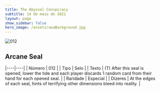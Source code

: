 ```yaml
---
title: The Abyssal Conspiracy
subtitle: 14 de maio de 2021
layout: page
show_sidebar: false
hero_image: /assets/aoaBackground.jpg
---
```


![012](https://cards-keyforge.s3.eu-north-1.amazonaws.com/media/pt/tac/012.png)

## Arcane Seal

|----|----|
| Número | 012 |
| Tipo | Selo |
| Texto | (T) After this seal is opened, lower the tide and each player discards 1 random card from their hand for each opened seal. |
| Raridade | Especial |
| Dizeres | At the edges of each seal, hints of terrifying other dimensions bleed into reality. |
